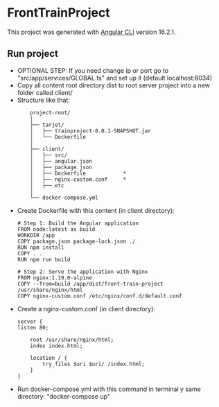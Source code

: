 # FrontTrainProject

This project was generated with [Angular CLI](https://github.com/angular/angular-cli) version 16.2.1.

## Run project

<ul>
<li> OPTIONAL STEP: If you need change ip or port go to "src/app/services/GLOBAL.ts" and set up it (default localhost:8034)</li>
<li> Copy all content root directory dist to root server project into a new folder called client/</li>
<li> Structure like that:</li>
        
        project-root/
        │
        ├── tarjet/              
        │   ├── trainproject-0.0.1-SNAPSHOT.jar
        │   └── Dockerfile        
        │
        ├── client/               
        │   ├── src/              
        │   ├── angular.json      
        │   ├── package.json      
        │   ├── Dockerfile            *
        │   ├── nginx-custom.conf     *
        │   ├── etc 
        │
        └── docker-compose.yml    

<li> Create Dockerfile with this content (in client directory):</li>
    
    # Step 1: Build the Angular application
    FROM node:latest as build
    WORKDIR /app
    COPY package.json package-lock.json ./
    RUN npm install
    COPY . .
    RUN npm run build
    
    # Step 2: Serve the application with Nginx
    FROM nginx:1.19.0-alpine
    COPY --from=build /app/dist/front-train-project /usr/share/nginx/html
    COPY nginx-custom.conf /etc/nginx/conf.d/default.conf

<li> Create a nginx-custom.conf (in client directory):</li>

    server {
    listen 80;
    
        root /usr/share/nginx/html;
        index index.html;
    
        location / {
            try_files $uri $uri/ /index.html;
        }
    }

<li> Run docker-compose.yml with this command in terminal y same directory: "docker-compose up"</li>
</ul>
